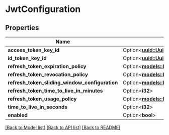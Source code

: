 # JwtConfiguration

## Properties

Name | Type | Description | Notes
------------ | ------------- | ------------- | -------------
**access_token_key_id** | Option<[**uuid::Uuid**](uuid::Uuid.md)> |  | [optional]
**id_token_key_id** | Option<[**uuid::Uuid**](uuid::Uuid.md)> |  | [optional]
**refresh_token_expiration_policy** | Option<[**models::RefreshTokenExpirationPolicy**](RefreshTokenExpirationPolicy.md)> |  | [optional]
**refresh_token_revocation_policy** | Option<[**models::RefreshTokenRevocationPolicy**](RefreshTokenRevocationPolicy.md)> |  | [optional]
**refresh_token_sliding_window_configuration** | Option<[**models::RefreshTokenSlidingWindowConfiguration**](RefreshTokenSlidingWindowConfiguration.md)> |  | [optional]
**refresh_token_time_to_live_in_minutes** | Option<**i32**> |  | [optional]
**refresh_token_usage_policy** | Option<[**models::RefreshTokenUsagePolicy**](RefreshTokenUsagePolicy.md)> |  | [optional]
**time_to_live_in_seconds** | Option<**i32**> |  | [optional]
**enabled** | Option<**bool**> |  | [optional]

[[Back to Model list]](../README.md#documentation-for-models) [[Back to API list]](../README.md#documentation-for-api-endpoints) [[Back to README]](../README.md)



